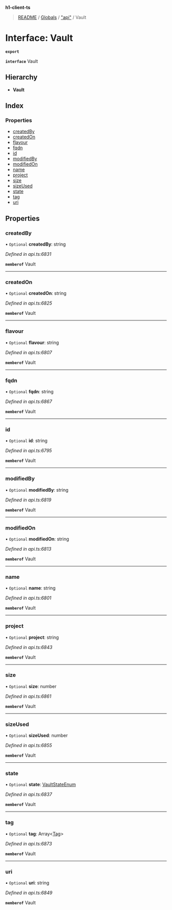 **h1-client-ts**

> [README](../README.md) / [Globals](../globals.md) / ["api"](../modules/_api_.md) / Vault

# Interface: Vault

**`export`** 

**`interface`** Vault

## Hierarchy

* **Vault**

## Index

### Properties

* [createdBy](_api_.vault.md#createdby)
* [createdOn](_api_.vault.md#createdon)
* [flavour](_api_.vault.md#flavour)
* [fqdn](_api_.vault.md#fqdn)
* [id](_api_.vault.md#id)
* [modifiedBy](_api_.vault.md#modifiedby)
* [modifiedOn](_api_.vault.md#modifiedon)
* [name](_api_.vault.md#name)
* [project](_api_.vault.md#project)
* [size](_api_.vault.md#size)
* [sizeUsed](_api_.vault.md#sizeused)
* [state](_api_.vault.md#state)
* [tag](_api_.vault.md#tag)
* [uri](_api_.vault.md#uri)

## Properties

### createdBy

• `Optional` **createdBy**: string

*Defined in api.ts:6831*

**`memberof`** Vault

___

### createdOn

• `Optional` **createdOn**: string

*Defined in api.ts:6825*

**`memberof`** Vault

___

### flavour

• `Optional` **flavour**: string

*Defined in api.ts:6807*

**`memberof`** Vault

___

### fqdn

• `Optional` **fqdn**: string

*Defined in api.ts:6867*

**`memberof`** Vault

___

### id

• `Optional` **id**: string

*Defined in api.ts:6795*

**`memberof`** Vault

___

### modifiedBy

• `Optional` **modifiedBy**: string

*Defined in api.ts:6819*

**`memberof`** Vault

___

### modifiedOn

• `Optional` **modifiedOn**: string

*Defined in api.ts:6813*

**`memberof`** Vault

___

### name

• `Optional` **name**: string

*Defined in api.ts:6801*

**`memberof`** Vault

___

### project

• `Optional` **project**: string

*Defined in api.ts:6843*

**`memberof`** Vault

___

### size

• `Optional` **size**: number

*Defined in api.ts:6861*

**`memberof`** Vault

___

### sizeUsed

• `Optional` **sizeUsed**: number

*Defined in api.ts:6855*

**`memberof`** Vault

___

### state

• `Optional` **state**: [VaultStateEnum](../enums/_api_.vaultstateenum.md)

*Defined in api.ts:6837*

**`memberof`** Vault

___

### tag

• `Optional` **tag**: Array\<[Tag](_api_.tag.md)>

*Defined in api.ts:6873*

**`memberof`** Vault

___

### uri

• `Optional` **uri**: string

*Defined in api.ts:6849*

**`memberof`** Vault
